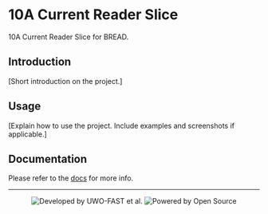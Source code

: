 # 10A Current Reader Slice

10A Current Reader Slice for BREAD.

## Introduction

[Short introduction on the project.]

## Usage

[Explain how to use the project. Include examples and screenshots if applicable.]

## Documentation

Please refer to the [docs](/docs) for more info.

---

<div align="center">
  <p>
    <img src="https://img.shields.io/badge/Developed_by-UWO--FAST--et--al-orange" alt="Developed by UWO-FAST et al.">
    <img src="https://img.shields.io/badge/Powered_by-Open_Source-blue" alt="Powered by Open Source">
  </p>
</div>
